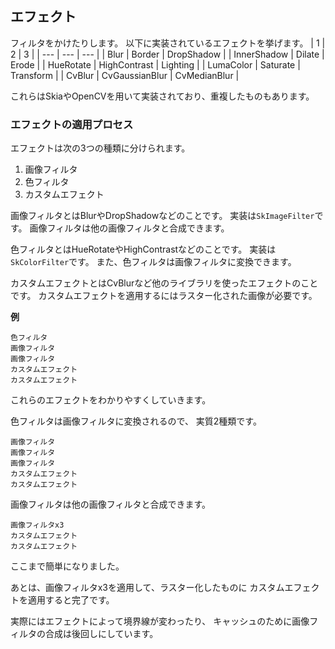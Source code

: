 ## エフェクト

フィルタをかけたりします。
以下に実装されているエフェクトを挙げます。
| 1 | 2 | 3 |
| --- | --- | --- |
| Blur | Border | DropShadow |
| InnerShadow | Dilate | Erode |
| HueRotate | HighContrast | Lighting |
| LumaColor | Saturate | Transform |
| CvBlur | CvGaussianBlur | CvMedianBlur |

これらはSkiaやOpenCVを用いて実装されており、重複したものもあります。

### エフェクトの適用プロセス

エフェクトは次の3つの種類に分けられます。
1. 画像フィルタ
2. 色フィルタ
3. カスタムエフェクト

画像フィルタとはBlurやDropShadowなどのことです。
実装は`SkImageFilter`です。
画像フィルタは他の画像フィルタと合成できます。

色フィルタとはHueRotateやHighContrastなどのことです。
実装は`SkColorFilter`です。
また、色フィルタは画像フィルタに変換できます。

カスタムエフェクトとはCvBlurなど他のライブラリを使ったエフェクトのことです。
カスタムエフェクトを適用するにはラスター化された画像が必要です。

**例**
```
色フィルタ
画像フィルタ
画像フィルタ
カスタムエフェクト
カスタムエフェクト
```
これらのエフェクトをわかりやすくしていきます。

色フィルタは画像フィルタに変換されるので、
実質2種類です。
```
画像フィルタ
画像フィルタ
画像フィルタ
カスタムエフェクト
カスタムエフェクト
```

画像フィルタは他の画像フィルタと合成できます。
```
画像フィルタx3
カスタムエフェクト
カスタムエフェクト
```

ここまで簡単になりました。

あとは、画像フィルタx3を適用して、ラスター化したものに
カスタムエフェクトを適用すると完了です。


実際にはエフェクトによって境界線が変わったり、
キャッシュのために画像フィルタの合成は後回しにしています。
